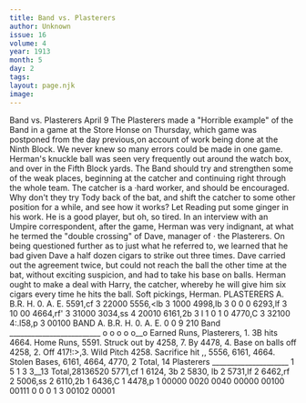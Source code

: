 ```yaml
---
title: Band vs. Plasterers
author: Unknown
issue: 16
volume: 4
year: 1913
month: 5
day: 2
tags:
layout: page.njk
image:
---
```

Band vs. Plasterers      April 9   The Plasterers made a "Horrible example" of the Band in a game at the Store Honse on Thursday, which game was postponed from the day previous,on account of work being done at the Ninth Block. We never knew so many errors could be made in one game. Herman's knuckle ball was seen very frequently out around the watch box, and over in the Fifth Block yards. The Band should try and strengthen some of the weak places, beginning at the catcher and continuing right through the whole team. The catcher is a ·hard worker, and should be encouraged. Why don't they try Tody back of the bat, and shift the catcher to some other position for a while, and see how it works? Let Reading put some ginger in his work. He is a good player, but oh, so tired. In an interview with an Umpire correspondent, after the game, Herman was very indignant, at what he termed the "double crossing" of Dave, manager of · the Plasterers. On being questioned further as to just what he referred to, we learned that he bad given Dave a half dozen cigars to strike out three times. Dave carried out the agreement twice, but could not reach the ball the other time at the bat, without exciting suspicion, and had to take his base on balls. Herman ought to make a deal with Harry, the catcher, whereby he will give him six cigars every time he hits the ball. Soft pickings, Herman.   PLASTERERS   A. B.R. H. 0. A. E. 5591,cf 3 22000   5556,<lb 3 1000 4998,lb 3 0 0 0 6293,lf 3 10 00 4664,rf' 3 31000 3034,ss 4 20010 6161,2b 3 l 1 0 1 0 4770,C 3 32100 4:.l58,p 3 00100   BAND   A. B.R. H. 0. A. E.   0 0 9 210 Band _________________________ o o o o o__o   Earned Runs, Plasterers, 1. 3B hits 4664. Home Runs, 5591. Struck out by 4258, 7. By 4478, 4.   Base on balls off 4258, 2. Off 417!:>,3.   Wild Pitch 4258. Sacrifice hit ,, 5556, 6161, 4664. Stolen Bases, 6161, 4664, 4770, 2   Total, 14 Plasterers _____________________ 1 5 1 3 3__13   Total,28136520   5771,cf 1 6124, 3b 2 5830, lb 2 5731,lf 2 6462,rf 2 5006,ss 2 6110,2b 1 6436,C 1 4478,p 1   00000 0020 0040 00000 00100 00111 0 0 0 1 3 00102 00001


